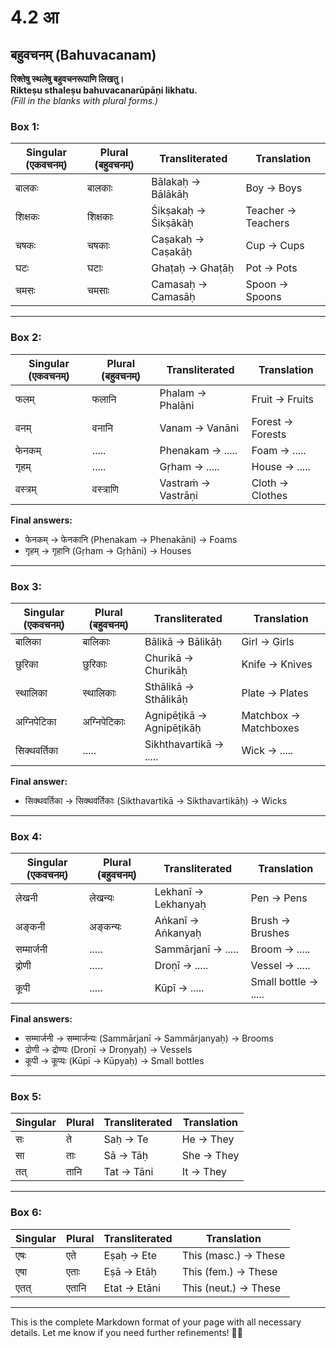 # 4.2 आ  

## बहुवचनम् (Bahuvacanam)  

**रिक्तेषु स्थलेषु बहुवचनरूपाणि लिखतु।**  
**Rikteṣu sthaleṣu bahuvacanarūpāṇi likhatu.**  
*(Fill in the blanks with plural forms.)*  

### Box 1:  

| Singular (एकवचनम्) | Plural (बहुवचनम्) | Transliterated | Translation |
|------------------|----------------|---------------|-------------|
| बालकः          | बालकाः         | Bālakaḥ → Bālākāḥ | Boy → Boys |
| शिक्षकः        | शिक्षकाः       | Śikṣakaḥ → Śikṣākāḥ | Teacher → Teachers |
| चषकः          | चषकाः         | Caṣakaḥ → Caṣakāḥ | Cup → Cups |
| घटः           | घटाः          | Ghaṭaḥ → Ghaṭāḥ | Pot → Pots |
| चमसः         | चमसाः         | Camasaḥ → Camasāḥ | Spoon → Spoons |

---

### Box 2:  

| Singular (एकवचनम्) | Plural (बहुवचनम्) | Transliterated | Translation |
|------------------|----------------|---------------|-------------|
| फलम्           | फलानि         | Phalam → Phalāni | Fruit → Fruits |
| वनम्           | वनानि         | Vanam → Vanāni | Forest → Forests |
| फेनकम्         | .....         | Phenakam → ..... | Foam → ..... |
| गृहम्          | .....         | Gṛham → ..... | House → ..... |
| वस्त्रम्        | वस्त्राणि       | Vastraṁ → Vastrāṇi | Cloth → Clothes |

**Final answers:**  
- फेनकम् → फेनकानि (Phenakam → Phenakāni) → Foams  
- गृहम् → गृहानि (Gṛham → Gṛhāni) → Houses  

---

### Box 3:  

| Singular (एकवचनम्) | Plural (बहुवचनम्) | Transliterated | Translation |
|------------------|----------------|---------------|-------------|
| बालिका          | बालिकाः         | Bālikā → Bālikāḥ | Girl → Girls |
| छुरिका         | छुरिकाः         | Churikā → Churikāḥ | Knife → Knives |
| स्थालिका       | स्थालिकाः       | Sthālikā → Sthālikāḥ | Plate → Plates |
| अग्निपेटिका     | अग्निपेटिकाः     | Agnipēṭikā → Agnipēṭikāḥ | Matchbox → Matchboxes |
| सिक्थवर्तिका    | .....         | Sikhthavartikā → ..... | Wick → ..... |

**Final answer:**  
- सिक्थवर्तिका → सिक्थवर्तिकाः (Sikthavartikā → Sikthavartikāḥ) → Wicks  

---

### Box 4:  

| Singular (एकवचनम्) | Plural (बहुवचनम्) | Transliterated | Translation |
|------------------|----------------|---------------|-------------|
| लेखनी          | लेखन्यः         | Lekhanī → Lekhanyaḥ | Pen → Pens |
| अङ्कनी         | अङ्कन्यः         | Aṅkanī → Aṅkanyaḥ | Brush → Brushes |
| सम्मार्जनी      | .....         | Sammārjanī → ..... | Broom → ..... |
| द्रोणी          | .....         | Droṇī → ..... | Vessel → ..... |
| कूपी           | .....         | Kūpī → ..... | Small bottle → ..... |

**Final answers:**  
- सम्मार्जनी → सम्मार्जन्यः (Sammārjanī → Sammārjanyaḥ) → Brooms  
- द्रोणी → द्रोण्यः (Droṇī → Droṇyaḥ) → Vessels  
- कूपी → कूप्यः (Kūpī → Kūpyaḥ) → Small bottles  

---

### Box 5:  

| Singular | Plural | Transliterated | Translation |
|----------|--------|---------------|-------------|
| सः       | ते     | Saḥ → Te      | He → They |
| सा       | ताः    | Sā → Tāḥ      | She → They |
| तत्      | तानि   | Tat → Tāni    | It → They |

---

### Box 6:  

| Singular | Plural | Transliterated | Translation |
|----------|--------|---------------|-------------|
| एषः      | एते    | Eṣaḥ → Ete    | This (masc.) → These |
| एषा      | एताः   | Eṣā → Etāḥ    | This (fem.) → These |
| एतत्     | एतानि  | Etat → Etāni  | This (neut.) → These |

---

This is the complete Markdown format of your page with all necessary details. Let me know if you need further refinements! 🚀📜
